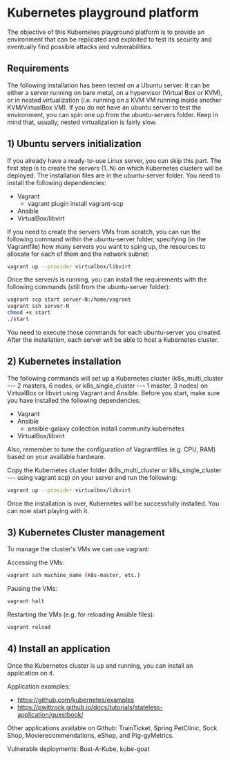 # Kubernetes playground platform

The objective of this Kubernetes playground platform is to provide an environment that can be replicated and exploited to test its security and eventually find possible attacks and vulnerabilities.

## Requirements

The following installation has been tested on a Ubuntu server. It can be either a server running on bare metal, on a hypervisor (Virtual Box or KVM), or in nested virtualization (i.e. running on a KVM VM running inside another KVM/VirtualBox VM). If you do not have an ubuntu server to test the environment, you can spin one up from the ubuntu-servers folder. Keep in mind that, usually, nested virtualization is fairly slow.

## 1) Ubuntu servers initialization

If you already have a ready-to-use Linux server, you can skip this part. The first step is to create the servers (1..N) on which Kubernetes clusters will be deployed. The installation files are in the ubuntu-server folder. You need to install the following dependencies:
 - Vagrant
    - vagrant plugin install vagrant-scp
 - Ansible
 - VirtualBox/libvirt

If you need to create the servers VMs from scratch, you can run the following command within the ubuntu-server folder, specifying (in the Vagrantfile) how many servers you want to sping up, the resources to allocate for each of them and the network subnet:

```bash
vagrant up --provider virtualbox/libvirt
```

Once the server/s is running, you can install the requirements with the following commands (still from the ubuntu-server folder):
```bash
vagrant scp start server-N:/home/vagrant
vagrant ssh server-N
chmod +x start
./start
```

You need to execute those commands for each ubuntu-server you created. After the installation, each server will be able to host a Kubernetes cluster.

## 2) Kubernetes installation

The following commands will set up a Kubernetes cluster (k8s_multi_cluster --- 2 masters, 6 nodes, or k8s_single_cluster --- 1 master, 3 nodes) on VirtualBox or libvirt using Vagrant and Ansible. Before you start, make sure you have installed the following dependencies:
 - Vagrant
 - Ansible
    - ansible-galaxy collection install community.kubernetes
 - VirtualBox/libvirt

Also, remember to tune the configuration of Vagrantfiles (e.g. CPU, RAM) based on your available hardware.

Copy the Kubernetes cluster folder (k8s_multi_cluster or k8s_single_cluster --- using vagrant scp) on your server and run the following:

```bash
vagrant up --provider virtualbox/libvirt 
```

Once the installation is over, Kubernetes will be successfully installed. You can now start playing with it.

## 3) Kubernetes Cluster management

To manage the cluster's VMs we can use vagrant:

Accessing the VMs:
```bash
vagrant ssh machine_name (k8s-master, etc.)
```

Pausing the VMs:

```bash
vagrant halt
```

Restarting the VMs (e.g. for reloading Ansible files):

```bash
vagrant reload
```

## 4) Install an application

Once the Kubernetes cluster is up and running, you can install an application on it.

Application examples: 
 - https://github.com/kubernetes/examples
 - https://pwittrock.github.io/docs/tutorials/stateless-application/guestbook/

Other applications available on Github: TrainTicket, Spring PetClinic, Sock Shop, Movierecommendations, eShop, and Pig-gyMetrics.

Vulnerable deployments: Bust-A-Kube, kube-goat


